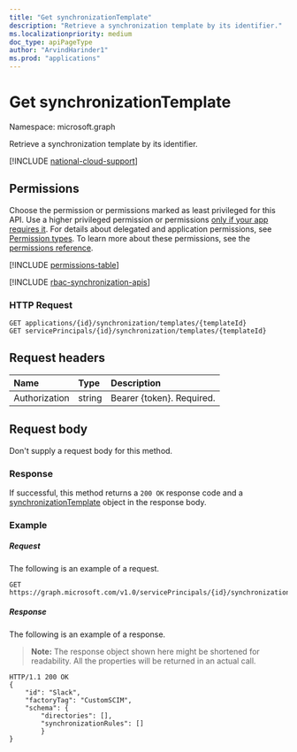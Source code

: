 ```yaml
---
title: "Get synchronizationTemplate"
description: "Retrieve a synchronization template by its identifier."
ms.localizationpriority: medium
doc_type: apiPageType
author: "ArvindHarinder1"
ms.prod: "applications"
---
```


# Get synchronizationTemplate

Namespace: microsoft.graph

Retrieve a synchronization template by its identifier.

[!INCLUDE [national-cloud-support](../../includes/global-us.md)]

## Permissions
Choose the permission or permissions marked as least privileged for this API. Use a higher privileged permission or permissions [only if your app requires it](/graph/permissions-overview#best-practices-for-using-microsoft-graph-permissions). For details about delegated and application permissions, see [Permission types](/graph/permissions-overview#permission-types). To learn more about these permissions, see the [permissions reference](/graph/permissions-reference).

<!-- { "blockType": "permissions", "name": "synchronization_synchronizationtemplate_get" } -->
[!INCLUDE [permissions-table](../includes/permissions/synchronization-synchronizationtemplate-get-permissions.md)]

[!INCLUDE [rbac-synchronization-apis](../includes/rbac-for-apis/rbac-synchronization-apis.md)]

### HTTP Request

```http
GET applications/{id}/synchronization/templates/{templateId}
GET servicePrincipals/{id}/synchronization/templates/{templateId}
```

## Request headers

| Name           | Type    | Description|
|:---------------|:--------|:-----------|
| Authorization  | string  | Bearer {token}. Required. |

## Request body

Don't supply a request body for this method.

### Response

If successful, this method returns a `200 OK` response code and a [synchronizationTemplate](../resources/synchronization-synchronizationtemplate.md) object in the response body.

### Example

##### Request
The following is an example of a request.

```http
GET https://graph.microsoft.com/v1.0/servicePrincipals/{id}/synchronization/templates/Slack
```

##### Response
The following is an example of a response.
>**Note:** The response object shown here might be shortened for readability. All the properties will be returned in an actual call.

```http
HTTP/1.1 200 OK
{
    "id": "Slack",
    "factoryTag": "CustomSCIM",
    "schema": {
        "directories": [],
        "synchronizationRules": []
        }
}
```


